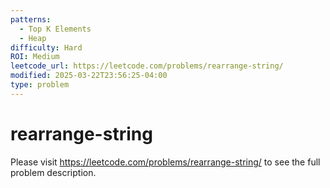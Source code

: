 ```yaml
---
patterns:
  - Top K Elements
  - Heap
difficulty: Hard
ROI: Medium
leetcode_url: https://leetcode.com/problems/rearrange-string/
modified: 2025-03-22T23:56:25-04:00
type: problem
---
```


# rearrange-string

Please visit https://leetcode.com/problems/rearrange-string/ to see the full problem description.
